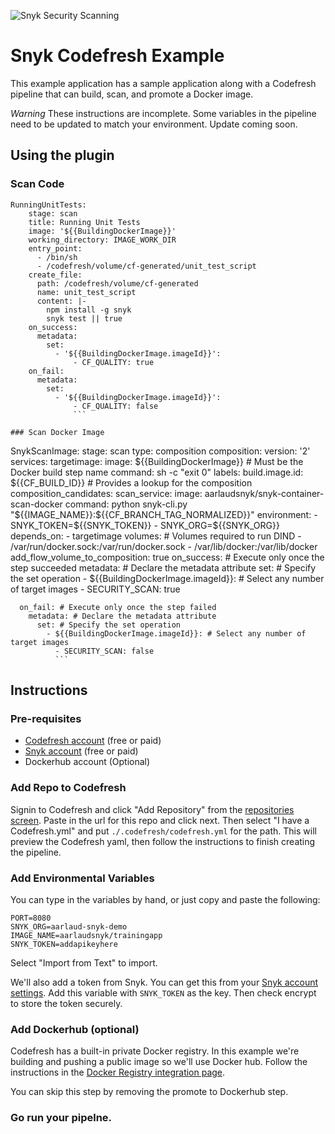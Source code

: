 [logo]: https://res.cloudinary.com/snyk/image/upload/v1533761770/logo-1_wtob68.svg
![Snyk Security Scanning](https://res.cloudinary.com/snyk/image/upload/v1533761770/logo-1_wtob68.svg)
# Snyk Codefresh Example
This example application has a sample application along with a Codefresh pipeline that can build, scan, and promote a Docker image. 

*Warning* These instructions are incomplete. Some variables in the pipeline need to be updated to match your environment. Update coming soon. 
## Using the plugin
### Scan Code
``` 
RunningUnitTests:
    stage: scan
    title: Running Unit Tests
    image: '${{BuildingDockerImage}}'
    working_directory: IMAGE_WORK_DIR
    entry_point:
      - /bin/sh
      - /codefresh/volume/cf-generated/unit_test_script
    create_file:
      path: /codefresh/volume/cf-generated
      name: unit_test_script
      content: |-
        npm install -g snyk
        snyk test || true
    on_success:
      metadata:
        set:
          - '${{BuildingDockerImage.imageId}}':
              - CF_QUALITY: true
    on_fail:
      metadata:
        set:
          - '${{BuildingDockerImage.imageId}}':
              - CF_QUALITY: false
              ```

### Scan Docker Image
```
  SnykScanImage:
      stage: scan
      type: composition
      composition:
        version: '2'
        services:
          targetimage:
            image: ${{BuildingDockerImage}} # Must be the Docker build step name
            command: sh -c "exit 0"
            labels:
              build.image.id: ${{CF_BUILD_ID}} # Provides a lookup for the composition
      composition_candidates:
        scan_service:
          image: aarlaudsnyk/snyk-container-scan-docker
          command: python snyk-cli.py "${{IMAGE_NAME}}:${{CF_BRANCH_TAG_NORMALIZED}}"
          environment:
          - SNYK_TOKEN=${{SNYK_TOKEN}}
          - SNYK_ORG=${{SNYK_ORG}}
          depends_on:
            - targetimage
          volumes: # Volumes required to run DIND
            - /var/run/docker.sock:/var/run/docker.sock
            - /var/lib/docker:/var/lib/docker
      add_flow_volume_to_composition: true
      on_success: # Execute only once the step succeeded
        metadata: # Declare the metadata attribute
          set: # Specify the set operation
            - ${{BuildingDockerImage.imageId}}: # Select any number of target images
              - SECURITY_SCAN: true

      on_fail: # Execute only once the step failed
        metadata: # Declare the metadata attribute
          set: # Specify the set operation
            - ${{BuildingDockerImage.imageId}}: # Select any number of target images
              - SECURITY_SCAN: false 
              ```

## Instructions

### Pre-requisites 
- [Codefresh account](https://codefresh.io/) (free or paid)
- [Snyk account](https://snyk.io/) (free or paid)
- Dockerhub account (Optional)

### Add Repo to Codefresh
Signin to Codefresh and click "Add Repository" from the [repositories screen](https://g.codefresh.io/repositories). Paste in the url for this repo and click next. Then select "I have a Codefresh.yml" and put `./.codefresh/codefresh.yml` for the path. This will preview the Codefresh yaml, then follow the instructions to finish creating the pipeline.

### Add Environmental Variables 
You can type in the variables by hand, or just copy and paste the following:
```
PORT=8080
SNYK_ORG=aarlaud-snyk-demo
IMAGE_NAME=aarlaudsnyk/trainingapp
SNYK_TOKEN=addapikeyhere
```

Select "Import from Text" to import. 

We'll also add a token from Snyk. You can get this from your [Snyk account settings](https://app.snyk.io/account). Add this variable with `SNYK_TOKEN` as the key. Then check encrypt to store the token securely. 

### Add Dockerhub (optional)
Codefresh has a built-in private Docker registry. In this example we're building and pushing a public image so we'll use Docker hub. Follow the instructions in the [Docker Registry integration page](https://g.codefresh.io/account-conf/integration/registry).

You can skip this step by removing the promote to Dockerhub step. 

### Go run your pipelne. 